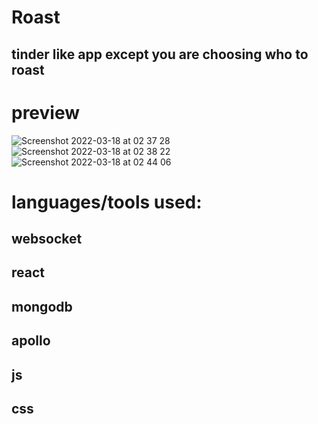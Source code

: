 # Roast

## tinder like app except you are choosing who to roast

# preview
![Screenshot 2022-03-18 at 02 37 28](https://user-images.githubusercontent.com/86610861/158906460-7219cf42-0d84-4fdc-bbb9-22de475aed68.png)
![Screenshot 2022-03-18 at 02 38 22](https://user-images.githubusercontent.com/86610861/158906465-6afdd5a8-047d-4664-9b5c-ac962798f6e9.png)
![Screenshot 2022-03-18 at 02 44 06](https://user-images.githubusercontent.com/86610861/158906471-1a68c2ce-0a35-43aa-a1e9-63632462559f.png)

# languages/tools used:

## websocket
## react
## mongodb
## apollo
## js
## css
